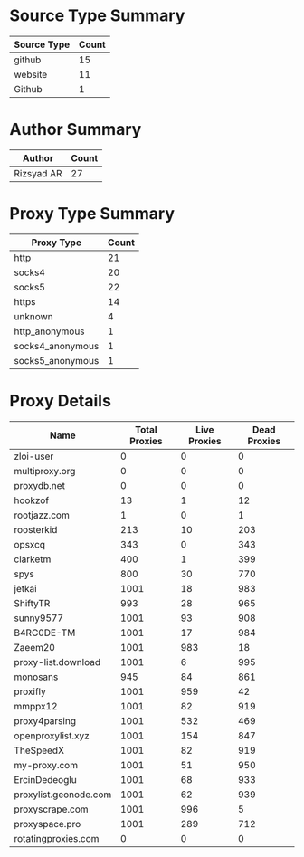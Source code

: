 # Source Type Summary

| Source Type | Count |
|-------------|-------|
| github | 15 |
| website | 11 |
| Github | 1 |


# Author Summary

| Author | Count |
|--------|-------|
| Rizsyad AR | 27 |


# Proxy Type Summary

| Proxy Type | Count |
|------------|-------|
| http | 21 |
| socks4 | 20 |
| socks5 | 22 |
| https | 14 |
| unknown | 4 |
| http_anonymous | 1 |
| socks4_anonymous | 1 |
| socks5_anonymous | 1 |


# Proxy Details

| Name | Total Proxies | Live Proxies | Dead Proxies |
|------|---------------|--------------|---------------|
| zloi-user | 0 | 0 | 0 |
| multiproxy.org | 0 | 0 | 0 |
| proxydb.net | 0 | 0 | 0 |
| hookzof | 13 | 1 | 12 |
| rootjazz.com | 1 | 0 | 1 |
| roosterkid | 213 | 10 | 203 |
| opsxcq | 343 | 0 | 343 |
| clarketm | 400 | 1 | 399 |
| spys | 800 | 30 | 770 |
| jetkai | 1001 | 18 | 983 |
| ShiftyTR | 993 | 28 | 965 |
| sunny9577 | 1001 | 93 | 908 |
| B4RC0DE-TM | 1001 | 17 | 984 |
| Zaeem20 | 1001 | 983 | 18 |
| proxy-list.download | 1001 | 6 | 995 |
| monosans | 945 | 84 | 861 |
| proxifly | 1001 | 959 | 42 |
| mmppx12 | 1001 | 82 | 919 |
| proxy4parsing | 1001 | 532 | 469 |
| openproxylist.xyz | 1001 | 154 | 847 |
| TheSpeedX | 1001 | 82 | 919 |
| my-proxy.com | 1001 | 51 | 950 |
| ErcinDedeoglu | 1001 | 68 | 933 |
| proxylist.geonode.com | 1001 | 62 | 939 |
| proxyscrape.com | 1001 | 996 | 5 |
| proxyspace.pro | 1001 | 289 | 712 |
| rotatingproxies.com | 0 | 0 | 0 |
